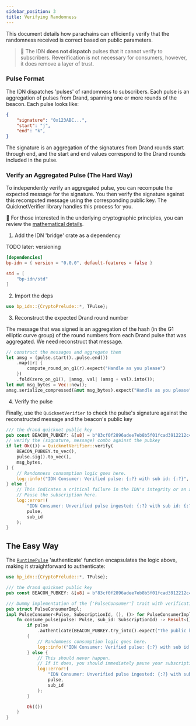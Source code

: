 ```yaml
---
sidebar_position: 3
title: Verifying Randomness
---
```


This document details how parachains can efficiently verify that the randomness received is correct based on public parameters. 

> 🚨 The IDN **does not dispatch** pulses that it cannot verify to subscribers. Reverification is not necessary for consumers, however, it does remove a layer of trust.

### Pulse Format

The IDN dispatches 'pulses' of randomness to subscribers. Each pulse is an aggregation of pulses from Drand, spanning one or more rounds of the beacon. Each pulse looks like:

```json
{
    "signature": "0x123ABC...",
    "start": "j",
    "end": "k",
}
```

The signature is an aggregation of the signatures from Drand rounds start through end, and the start and end values correspond to the Drand rounds included in the pulse.

### Verify an Aggregated Pulse (The Hard Way)

To independently verify an aggregated pulse, you can recompute the expected message for the signature. You then verify the signature against this recomputed message using the corresponding public key. The QuicknetVerifier library handles this process for you. 

🔢 For those interested in the underlying cryptographic principles, you can review the [mathematical details](https://hackmd.io/@Y5vcBYL4SyeRG_CqQq0DoQ/HJTsbJ-Nyx).

1. Add the IDN 'bridge' crate as a dependency

TODO later: versioning
```toml
[dependencies]
bp-idn = { version = "0.0.0", default-features = false }

std = [
    "bp-idn/std"
]

```

2. Import the deps

``` rust
use bp_idn::{CryptoPrelude::*, TPulse};
```

3. Reconstruct the expected Drand round number

The message that was signed is an aggregation of the hash (in the G1 elliptic curve group) of the round numbers from each Drand pulse that was aggregated. We need reconstruct that message.

``` rust
// construct the messages and aggregate them
let amsg = (pulse.start()..pulse.end())
    .map(|r| {
        compute_round_on_g1(r).expect("Handle as you please")
    })
    .fold(zero_on_g1(), |amsg, val| (amsg + val).into());
let mut msg_bytes = Vec::new();
amsg.serialize_compressed(&mut msg_bytes).expect("Handle as you please");
```

4. Verify the pulse

Finally, use the `QuicknetVerifier` to check the pulse's signature against the reconstructed message and the beacon's public key

```rust
/// the drand quicknet public key
pub const BEACON_PUBKEY: &[u8] = b"83cf0f2896adee7eb8b5f01fcad3912212c437e0073e911fb90022d3e760183c8c4b450b6a0a6c3ac6a5776a2d1064510d1fec758c921cc22b0e17e63aaf4bcb5ed66304de9cf809bd274ca73bab4af5a6e9c76a4bc09e76eae8991ef5ece45a";
// verify the (signature, message) combo against the pubkey
if let Ok(()) = QuicknetVerifier::verify(
    BEACON_PUBKEY.to_vec(),
    pulse.sig().to_vec(),
    msg_bytes,
) {
    // Randomness consumption logic goes here.
    log::info!("IDN Consumer: Verified pulse: {:?} with sub id: {:?}", pulse, sub_id);
} else {
    // This indicates a critical failure in the IDN's integrity or an attack on your network
    // Pause the subscription here.
    log::error!(
        "IDN Consumer: Unverified pulse ingested: {:?} with sub id: {:?}",
        pulse,
        sub_id
    );
}
```

## The Easy Way

The [`RuntimePulse`](#) 'authenticate' function encapsulates the logic above, making it straightforward to authenticate:

```rust
use bp_idn::{CryptoPrelude::*, TPulse};

/// the drand quicknet public key
pub const BEACON_PUBKEY: &[u8] = b"83cf0f2896adee7eb8b5f01fcad3912212c437e0073e911fb90022d3e760183c8c4b450b6a0a6c3ac6a5776a2d1064510d1fec758c921cc22b0e17e63aaf4bcb5ed66304de9cf809bd274ca73bab4af5a6e9c76a4bc09e76eae8991ef5ece45a";

/// Dummy implementation of the ['PulseConsumer'] trait with verification logic
pub struct PulseConsumerImpl;
impl PulseConsumer<Pulse, SubscriptionId, (), ()> for PulseConsumerImpl {
    fn consume_pulse(pulse: Pulse, sub_id: SubscriptionId) -> Result<(), ()> {
        if pulse
            .authenticate(BEACON_PUBKEY.try_into().expect("The public key is well-defined; qed."))
        {
            // Randomness consumption logic goes here.
            log::info!("IDN Consumer: Verified pulse: {:?} with sub id: {:?}", pulse, sub_id);
        } else {
            // This should never happen.
            // If it does, you should immediately pause your subscription and contact Ideal Labs.
            log::error!(
                "IDN Consumer: Unverified pulse ingested: {:?} with sub id: {:?}",
                pulse,
                sub_id
            );
        }

        Ok(())
    }
}
```

